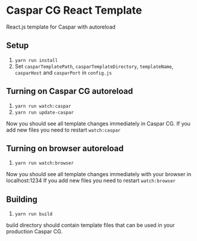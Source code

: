 # Caspar CG React Template

React.js template for Caspar with autoreload

## Setup

1. `yarn run install`
2. Set `casparTemplatePath`, `casparTemplateDirectory`, `templateName`, `casparHost` and `casparPort` in `config.js`

## Turning on Caspar CG autoreload

1. `yarn run watch:caspar`
2. `yarn run update-caspar`

Now you should see all template changes immediately in Caspar CG.
If you add new files you need to restart `watch:caspar`

## Turning on browser autoreload

1. `yarn run watch:browser`

Now you should see all template changes immediately with your browser in localhost:1234
If you add new files you need to restart `watch:browser`

## Building

1. `yarn run build`

build directory should contain template files that can be used in your production Caspar CG.